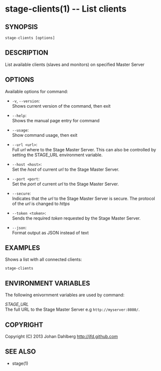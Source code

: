 stage-clients(1) -- List clients
================================

## SYNOPSIS

    stage-clients [options]

## DESCRIPTION

List available clients (slaves and monitors) on specified Master Server

## OPTIONS

Available options for command:

* `-v`, `--version`:  
    Shows current version of the command, then exit

* `--help`:  
    Shows the manual page entry for command

* `--usage`:  
    Show command usage, then exit

* `--url <url>`:  
    Full _url_ where to the Stage Master Server. This can also be controlled by setting the STAGE_URL environment variable.

* `--host <host>`:  
    Set the _host_ of current _url_ to the Stage Master Server.

* `--port <port`:  
    Set the _port_ of current _url_ to the Stage Master Server.

* `--secure`:  
    Indicates that the _url_ to the Stage Master Server is secure. The protocol of the _url_ is changed to _https_

* `--token <token>`:  
    Sends the required _token_ requested by the Stage Master Server.

* `--json`:  
    Format output as JSON instead of text

## EXAMPLES

Shows a list with all connected clients:

    stage-clients

## ENVIRONMENT VARIABLES

The following enivornment variables are used by command:

  *STAGE_URL*  
  The full URL to the Stage Master Server e.g `http://myserver:8080/`.

## COPYRIGHT

Copyright (C) 2013 Johan Dahlberg <http://jfd.github.com>

## SEE ALSO

* stage(1)